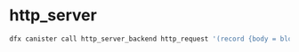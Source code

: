 # http_server

```sh
dfx canister call http_server_backend http_request '(record {body = blob ""; headers = vec {}; method = "GET"; url = "/"})'
```
